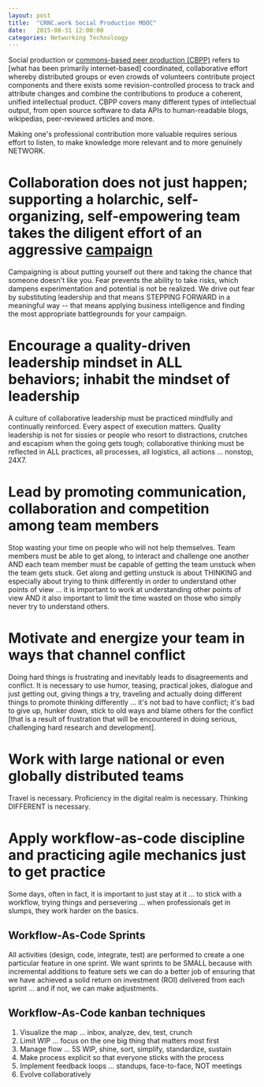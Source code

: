 ```yaml
---
layout: post
title:  "CRNC.work Social Production MOOC"
date:   2015-08-31 12:00:00
categories: Networking Technoloogy
---
```


Social production or [commons-based peer production (CBPP)](https://en.wikipedia.org/wiki/Commons-based_peer_production) refers to [what has been primarily internet-based] coordinated, collaborative effort whereby distributed groups or even crowds of volunteers contribute project components and there exists some revision-controlled process to track and attribute changes and combine the contributions to produce a coherent, unified intellectual product. CBPP covers many different types of intellectual output, from open source software to data APIs to human-readable blogs, wikipedias, peer-reviewed articles and more.

Making one's professional contribution more valuable requires serious effort to listen, to make knowledge more relevant and to more genuinely NETWORK.  

# Collaboration does not just happen; supporting a holarchic, self-organizing, self-empowering team takes the diligent effort of an aggressive [campaign](http://dictionary.reference.com/browse/campaign)
Campaigning is about putting yourself out there and taking the chance that someone doesn't like you. Fear prevents the ability to take risks, which dampens experimentation and potential is not be realized. We drive out fear by substituting leadership and that means STEPPING FORWARD in a meaningful way -- that means applying business intelligence and finding the most appropriate battlegrounds for your campaign.

# Encourage a quality-driven leadership mindset in ALL behaviors; inhabit the mindset of leadership
A culture of collaborative leadership must be practiced mindfully and continually reinforced. Every aspect of execution matters. Quality leadership is not for sissies or people who resort to distractions, crutches and escapism when the going gets tough; collaborative thinking must be reflected in ALL practices, all processes, all logistics, all actions ... nonstop, 24X7.

# Lead by promoting communication, collaboration and competition among team members
Stop wasting your time on people who will not help themselves. Team members must be able to get along, to interact and challenge one another AND each team member must be capable of getting the team unstuck when the team gets stuck.  Get along and getting unstuck is about THINKING and especially about trying to think differently in order to understand other points of view ... it is important to work at understanding other points of view AND it also important to limit the time wasted on those who simply never try to understand others.  

# Motivate and energize your team in ways that channel conflict
Doing hard things is frustrating and inevitably leads to disagreements and conflict. It is necessary to use humor, teasing, practical jokes, dialogue and just getting out, giving things a try, traveling and actually doing different things to promote thinking differently ... it's not bad to have conflict; it's bad to give up, hunker down, stick to old ways and blame others for the conflict [that is a result of frustration that will be encountered in doing serious, challenging hard research and development].

# Work with large national or even globally distributed teams
Travel is necessary. Proficiency in the digital realm is necessary. Thinking DIFFERENT is necessary.

# Apply workflow-as-code discipline and practicing agile mechanics just to get practice
Some days, often in fact, it is important to just stay at it ... to stick with a workflow, trying things and persevering ... when professionals get in slumps, they work harder on the basics.

## Workflow-As-Code Sprints
All activities (design, code, integrate, test) are performed to create a one particular feature in one sprint.  We want sprints to be SMALL because with incremental additions to feature sets we can do a better job of ensuring that we have achieved a solid return on investment (ROI) delivered from each sprint ... and if not, we can make adjustments.

## Workflow-As-Code kanban techniques
1. Visualize the map ... inbox, analyze, dev, test, crunch
2. Limit WIP ... focus on the one big thing that matters most first
3. Manage flow ... 5S WIP, shine, sort, simplify, standardize, sustain
4. Make process explicit so that everyone sticks with the process
5. Implement feedback loops ... standups, face-to-face, NOT meetings
6. Evolve collaboratively
